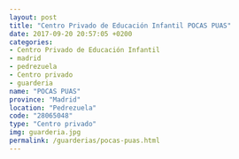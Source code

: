 ```yaml
---
layout: post
title: "Centro Privado de Educación Infantil POCAS PUAS"
date: 2017-09-20 20:57:05 +0200
categories:
- Centro Privado de Educación Infantil
- madrid
- pedrezuela
- Centro privado
- guarderia
name: "POCAS PUAS"
province: "Madrid"
location: "Pedrezuela"
code: "28065048"
type: "Centro privado"
img: guarderia.jpg
permalink: /guarderias/pocas-puas.html
---
```

